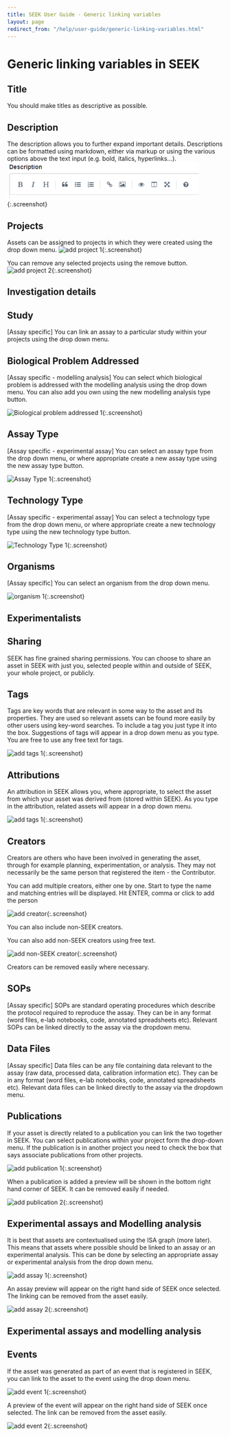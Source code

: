 ```yaml
---
title: SEEK User Guide - Generic linking variables
layout: page
redirect_from: "/help/user-guide/generic-linking-variables.html"
---
```


# Generic linking variables in SEEK

## Title
You should make titles as descriptive as possible.

## Description
The description allows you to further expand important details.
Descriptions can be formatted using markdown, either via markup or using the various options above the text input (e.g. bold, italics, hyperlinks...).
![Markdown ribbon UI](/images/user-guide/description_markdown_ribbon.png){:.screenshot}


## Projects
Assets can be assigned to projects in which they were created using the drop down menu.
![add project 1](/images/user-guide/add_project_1.png){:.screenshot}

You can remove any selected projects using the remove button.
![add project 2](/images/user-guide/add_project_2.png){:.screenshot}

## Investigation details

## Study
[Assay specific] You can link an assay to a particular study within your projects using the drop down menu.

## Biological Problem Addressed
[Assay specific - modelling analysis] You can select which biological problem is addressed with the modelling analysis using the drop down menu. You can also add you own using the new modelling analysis type button.

![Biological problem addressed 1](/images/user-guide/biological_problem_addressed_1.png){:.screenshot}

## Assay Type
[Assay specific - experimental assay]
You can select an assay type from the drop down menu, or where appropriate create a new assay type using the new assay type button.

![Assay Type 1](/images/user-guide/assay_type_1.png){:.screenshot}

## Technology Type
[Assay specific - experimental assay]
You can select a technology type from the drop down menu, or where appropriate create a new technology type using the new technology type button.

![Technology Type 1](/images/user-guide/technology_type_1.png){:.screenshot}

## Organisms
[Assay specific]
You can select an organism from the drop down menu.

![organism 1](/images/user-guide/organism_1.png){:.screenshot}

## Experimentalists


## Sharing
SEEK has fine grained sharing permissions. You can choose to share an asset in SEEK with just you, selected people within and outside of SEEK, your whole project, or publicly.

## Tags
Tags are key words that are relevant in some way to the asset and its properties. They are used so relevant assets can be found more easily by other users using key-word searches. To include a tag you just type it into the box. Suggestions of tags will appear in a drop down menu as you type. You are free to use any free text for tags.

![add tags 1](/images/user-guide/add_tags_1.png){:.screenshot}

## Attributions
An attribution in SEEK allows you, where appropriate, to select the asset from which your asset was derived from (stored within SEEK). As you type in the attribution, related assets will appear in a drop down menu.

![add tags 1](/images/user-guide/add_attribution_1.png){:.screenshot}

## Creators
Creators are others who have been involved in generating the asset, through for example planning, experimentation, or analysis. 
They may not necessarily be the same person that registered the item - the Contributor.


You can add multiple creators, either one by one. Start to type the name and matching entries will be displayed. Hit ENTER, comma or click to add the person

![add creator](/images/user-guide/add-creator.png){:.screenshot}


You can also include non-SEEK creators.

You can also add non-SEEK creators using free text.

![add non-SEEK creator](/images/user-guide/add-non-seek-creator.png){:.screenshot}

Creators can be removed easily where necessary.


## SOPs
[Assay specific]
SOPs are standard operating procedures which describe the protocol required to reproduce the assay. They can be in any format (word files, e-lab notebooks, code, annotated spreadsheets etc). Relevant SOPs can be linked directly to the assay via the dropdown menu.

## Data Files
[Assay specific]
Data files can be any file containing data relevant to the assay (raw data, processed data, calibration information etc). They can be in any format (word files, e-lab notebooks, code, annotated spreadsheets etc). Relevant data files can be linked directly to the assay via the dropdown menu.

## Publications
If your asset is directly related to a publication you can link the two together in SEEK. You can select publications within your project form the drop-down menu. If the publication is in another project you need to check the box that says associate publications from other projects.

![add publication 1](/images/user-guide/add_publication_1.png){:.screenshot}

When a publication is added a preview will be shown in the bottom right hand corner of SEEK. It can be removed easily if needed.

![add publication 2](/images/user-guide/add_publication_2.png){:.screenshot}

## Experimental assays and Modelling analysis
It is best that assets are contextualised using the ISA graph (more later). This means that assets where possible should be linked to an assay or an experimental analysis. This can be done by selecting an appropriate assay or experimental analysis from the drop down menu.

![add assay 1](/images/user-guide/add_assay_1.png){:.screenshot}

An assay preview will appear on the right hand side of SEEK once selected. The linking can be removed from the asset easily.

![add assay 2](/images/user-guide/add_assay_2.png){:.screenshot}

## Experimental assays and modelling analysis

## Events
If the asset was generated as part of an event that is registered in SEEK, you can link to the asset to the event using the drop down menu.

![add event 1](/images/user-guide/add_event_1.png){:.screenshot}

A preview of the event will appear on the right hand side of SEEK once selected. The link can be removed from the asset easily.

![add event 2](/images/user-guide/add_event_2.png){:.screenshot}